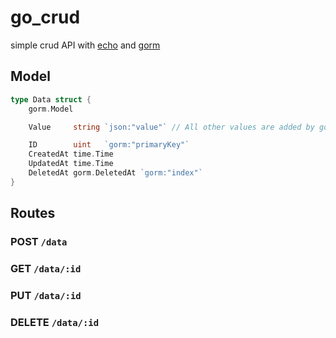 # go_crud
simple crud API with [echo](https://pkg.go.dev/github.com/labstack/echo/v4) and [gorm](https://pkg.go.dev/gorm.io/gorm)

## Model
    
```go
type Data struct {
	gorm.Model

	Value     string `json:"value"` // All other values are added by gorm

	ID        uint   `gorm:"primaryKey"`
	CreatedAt time.Time
	UpdatedAt time.Time
	DeletedAt gorm.DeletedAt `gorm:"index"`
}
```

## Routes

### POST `/data`

### GET `/data/:id`
### PUT `/data/:id`
### DELETE `/data/:id`

